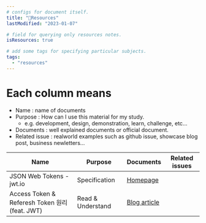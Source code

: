```yaml
---
# configs for document itself.
title: "🚚Resources"
lastModified: "2023-01-07"

# field for querying only resources notes.
isResources: true

# add some tags for specifying particular subjects.
tags:
  - "resources"
---
```

# Each column means
- Name : name of documents
- Purpose : How can I use this material for my study.
	- e.g. development, design, demonstration, learn, challenge, etc...
- Documents : well explained documents or official document.
- Related issue : realworld examples such as github issue, showcase blog post, business newletters...

| Name                                          | Purpose           | Documents                                                                                                              | Related issues |
| --------------------------------------------- | ----------------- | ---------------------------------------------------------------------------------------------------------------------- | -------------- |
| JSON Web Tokens - jwt.io                      | Specification     | [Homepage](https://jwt.io)                                                                                                     |                |
| Access Token & Referesh Token 원리(feat. JWT) | Read & Understand | [Blog article](https://inpa.tistory.com/entry/WEB-%F0%9F%93%9A-Access-Token-Refresh-Token-%EC%9B%90%EB%A6%AC-feat-JWT) |                |

